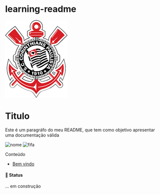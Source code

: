 # learning-readme

![corinthians](./img/corinthians.png)
<!-- -------------------------------------
<p align="center" width="100%">
      <img width="50%" src="./img/corinthians.png">
</p> -->

# Titulo 
<!-- ## Titulo 
### Titulo 
#### Titulo 
##### Titulo 

<h1>Titulo</h1>
<h2>Titulo</h2>
<h3>Titulo</h3>
<h4>Titulo</h4>
<h5>Titulo</h5> -->

<!-- Este é um paragráfo do meu README, que tem como objetivo apresentar uma documentação válida -->

<p align="left">Este é um paragráfo do meu README, que tem como objetivo apresentar uma documentação válida</p>

![nome](https://img.shields.io/badge/Sonarqube-5190cf?style=for-the-badge&logo=readme&logoColor=black)
![fifa](https://img.shields.io/badge/FIFA-B7312F?style=for-the-badge&logo=fifa&logoColor=white)

Conteúdo
<ul>
    <li>
        <a href="#">Bem vindo</a>
    </li>
</ul>


#### :rocket: Status
...  em construção


